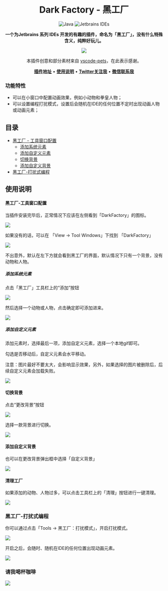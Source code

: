 <div align="center">
<h1>Dark Factory - 黑工厂</h1>

![Java](https://img.shields.io/badge/Java-EBB851?style=for-the-badge&logoColor=#FF4088)    ![Jetbrains IDEs](https://img.shields.io/badge/Jetbrains&nbsp;IDEs-34BA91?style=for-the-badge&logo=Jetbrains&logoColor=#FF4088)

<strong>一个为Jetbrains 系列 IDEs 开发的有趣的插件，命名为「黑工厂」，没有什么特殊含义，纯粹好玩儿。</strong>

![](https://hexo.moonkite.cn/blog/202408251339708.png)

本插件创意和部分素材来自 [vscode-pets](https://marketplace.visualstudio.com/items?itemName=tonybaloney.vscode-pets)，在此表示感谢。

[**插件地址**]() • [**使用说明**](#使用说明) • [**Twitter关注我**](https://x.com/moon_kites)  • [**微信联系我**](https://www.moonkite.cn/wechat)
</div>

### 功能特性

- 可以在小窗口中配置动画效果，例如小动物和拳皇人物；
- 可以设置编程打扰模式，设置后会随机在IDE的任何位置不定时出现动画人物或动画元素；

## 目录

- [黑工厂 - 工具窗口配置](#黑工厂-工具窗口配置)
    * [添加系统元素](#添加系统元素)
    * [添加自定义元素](#添加自定义元素)
    * [切换背景](#切换背景)
    * [添加自定义背景](#添加自定义背景)
- [黑工厂-打扰式编程](#黑工厂-打扰式编程)

    
## 使用说明
#### 黑工厂-工具窗口配置

当插件安装完毕后，正常情况下应该在左侧看到「DarkFactory」的图标。

![](https://hexo.moonkite.cn/blog/202408251335945.png)

如果没有的话，可以在 「View -> Tool Windows」下找到 「DarkFactory」

![](https://hexo.moonkite.cn/blog/202408251335969.png)

不出意外，默认在左下方就会看到黑工厂的界面，默认情况下只有一个背景，没有动物和人物。

##### 添加系统元素

点击「黑工厂」工具栏上的“添加”按钮

![](https://hexo.moonkite.cn/blog/202408241300245.png)

然后选择一个动物或人物，点击确定即可添加进来。

![](https://hexo.moonkite.cn/blog/202408241355800.gif)


##### 添加自定义元素
添加元素时，选择最后一项，添加自定义元素，选择一个本地gif即可。

勾选是否移动后，自定义元素会水平移动。

注意：图片最好不要太大，会影响显示效果，另外，如果选择的图片被删除后，后续自定义元素会加载失败。

![](https://hexo.moonkite.cn/blog/202408251338487.png)

#### 切换背景
点击“更改背景”按钮

![](https://hexo.moonkite.cn/blog/202408251338752.png)

选择一款背景进行切换。

![](https://hexo.moonkite.cn/blog/202408251338058.png)

#### 添加自定义背景
也可以在更改背景弹出框中选择「自定义背景」

![](https://hexo.moonkite.cn/blog/202408251339504.png)

#### 清理工厂

如果添加的动物、人物过多，可以点击工具栏上的「清理」按钮进行一键清理。

![](https://hexo.moonkite.cn/blog/202408251339203.png)

### 黑工厂-打扰式编程

你可以通过点击「Tools -> 黑工厂：打扰模式」，开启打扰模式。

![](https://hexo.moonkite.cn/blog/202408251339143.png)

开启之后，会随时、随机在IDE的任何位置出现动画元素。

![](https://hexo.moonkite.cn/blog/202408251339708.png)

### 请我喝杯咖啡

![](https://hexo.moonkite.cn/blog/202408251510291.png)